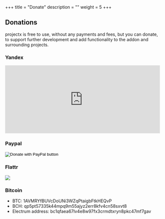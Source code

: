 +++
title = "Donate"
description = ""
weight = 5
+++


## Donations
projectx is free to use, without any payments and fees, but you can donate, to support further development and add functionality to the addon and surrounding projects.  


### Yandex

<iframe src="https://money.yandex.ru/quickpay/shop-widget?writer=seller&targets=%D0%91%D0%BB%D0%B0%D0%B3%D0%BE%D1%82%D0%B2%D0%BE%D1%80%D0%B8%D1%82%D0%B5%D0%BB%D1%8C%D0%BD%D1%8B%D0%B9%20%D0%B2%D0%B7%D0%BD%D0%BE%D1%81%20projectx&targets-hint=&default-sum=&button-text=14&payment-type-choice=on&hint=&successURL=&quickpay=shop&account=41001188390666" width="100%" height="222" frameborder="0" allowtransparency="true" scrolling="no"></iframe>

### Paypal
<form action="https://www.paypal.com/cgi-bin/webscr" method="post" target="_blank">
<input type="hidden" name="cmd" value="_s-xclick" />
<input type="hidden" name="hosted_button_id" value="R2M3FCJCJDJLU" />
<input type="hidden" name="lc" value="en_US">
<input type="hidden" name="country" value="US">
<input type="image" src="https://www.paypalobjects.com/en_US/PL/i/btn/btn_donateCC_LG.gif" border="0" name="submit" title="PayPal - The safer, easier way to pay online!" alt="Donate with PayPal button" />
<img alt="" border="0" src="https://www.paypal.com/en_PL/i/scr/pixel.gif" width="1" height="1" />
</form>

### Flattr
<span style="text-align: left">
    <a style="display: inline-block; max-height: 25px; max-width: 100px;" href="https://flattr.com/submit/auto?user_id=projectx&url=http%3A%2F%2Fprojectx.surge.sh" target="_blank" title="Flattr projectx"><img src="http://api.flattr.com/button/flattr-badge-large.png" /></a>  <br>
</span>  

### Bitcoin
* BTC: 1AVMRYfBUVcDoUNi3WZqPtaigbFtkHEQvP
* BCH: qp5pt57335k44mpq9m55ajyz2err8kfv4cn58sxvt8
* Electrum address: bc1qfaea67lv4e8w97fx3crmdtxryn8pkc47mf7gav
